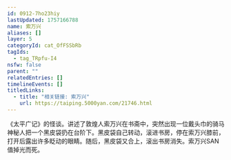 ```yaml
---
id: 0912-7ho23hiy
lastUpdated: 1757166788
name: 索万兴
aliases: []
layer: 5
categoryId: cat_OfFSSbRb
tagIds:
  - tag_TRpfu-I4
nsfw: false
parent: ""
relatedEntries: []
timelineEvents: []
titledLinks:
  - title: "相关链接: 索万兴"
    url: https://taiping.5000yan.com/21746.html
---
```


《太平广记》的怪谈。讲述了敦煌人索万兴在书斋中，突然出现一位戴头巾的骑马神秘人把一个黑皮袋扔在台阶下。黑皮袋自己转动，滚进书房，停在索万兴膝前，打开后露出许多眨动的眼睛。随后，黑皮袋又合上，滚出书房消失。索万兴SAN值掉光而死。